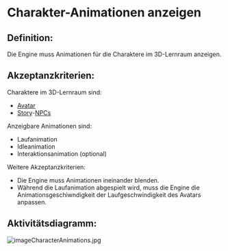# Charakter-Animationen anzeigen


## Definition:

Die Engine muss Animationen für die Charaktere im 3D-Lernraum anzeigen.


## Akzeptanzkriterien:

Charaktere im 3D-Lernraum sind:
- [Avatar](Avatar-GE.md)
- [Story](Storyelement-GE.md)-[NPCs](NPC-GE.md)

Anzeigbare Animationen sind:
- Laufanimation
- Idleanimation
- Interaktionsanimation (optional)

Weitere Akzeptanzkriterien:
- Die Engine muss Animationen ineinander blenden.
- Während die Laufanimation abgespielt wird, muss die Engine die Animationsgeschiwndigkeit der Laufgeschwindigkeit des Avatars anpassen.


## Aktivitätsdiagramm:

![imageCharacterAnimations.jpg](imageCharacterAnimations.jpg)


